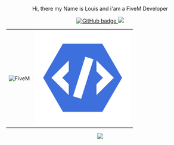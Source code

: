 <p align="center">Hi, there my Name is Louis and i'am a FiveM Developer</p>

 <p align="center"></p>

<p align="center">
  <a href="https://github.com/DevItsMB?tab=followers">
    <img src="https://img.shields.io/github/followers/DevItsMB?label=Followers&logo=GitHub&style=for-the-badge" alt="GitHub badge" />
  </a>
  <a href="https://discord.gg/yZJ2pBfJhX">
    <img src="https://img.shields.io/discord/792390187958140948?logo=discord&style=for-the-badge" />
  </a>
<p align="center">

<table width="100%"> 
  <tr>
    <td><img src="https://logosmarken.com/wp-content/uploads/2021/03/FiveM-Logo.png" alt="FiveM" /></td>
    <td><img src="https://raw.githubusercontent.com/DevItsMB/DevItsMB/master/verified_developer_badge.png" alt="Discord Verified Dev Badge" /></td>
  </tr>
</table>

<p align="center">
<img src="https://media1.tenor.com/images/f8448fef6f65d672657a1e5a91d68ba4/tenor.gif?itemid=17752213" />
<p align="center">

